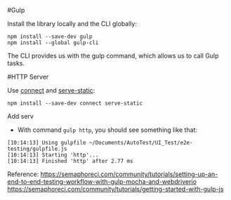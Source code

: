 #Gulp

Install the library locally and the CLI globally:

```
npm install --save-dev gulp
npm install --global gulp-cli
```
The CLI provides us with the gulp command, which allows us to call Gulp tasks. 



#HTTP Server

Use [connect](https://github.com/senchalabs/connect) and [serve-static](https://github.com/expressjs/serve-static):
```
npm install --save-dev connect serve-static
```
Add serv
* With command ```gulp http```, you should see something like that:

```
[10:14:13] Using gulpfile ~/Documents/AutoTest/UI_Test/e2e-testing/gulpfile.js
[10:14:13] Starting 'http'...
[10:14:13] Finished 'http' after 2.77 ms
```



Reference: 
https://semaphoreci.com/community/tutorials/setting-up-an-end-to-end-testing-workflow-with-gulp-mocha-and-webdriverio
https://semaphoreci.com/community/tutorials/getting-started-with-gulp-js

